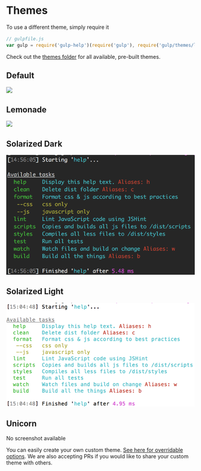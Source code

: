 # Themes

To use a different theme, simply require it

```js
// gulpfile.js
var gulp = require('gulp-help')(require('gulp'), require('gulp/themes/lemonade'));
```

Check out the [themes folder](../themes) for all available, pre-built themes.

## Default
![](../screenshot.png)  

## Lemonade
![](screenshots/lemonade.png)  

## Solarized Dark
![](screenshots/solarized_dark.png)  

## Solarized Light
![](screenshots/solarized_light.png)  

## Unicorn
No screenshot available  

You can easily create your own custom theme. [See here for overridable options](../index.js#L4).
We are also accepting PRs if you would like to share your custom theme with others.
